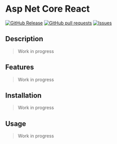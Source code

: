 # Asp Net Core React
[![GitHub Release](https://img.shields.io/github/release/zjayers/asp.net.core.react.svg?style=flat)](https://github.com/zjayers/asp.net.core.react/releases)
[![GitHub pull requests](https://img.shields.io/github/issues-pr/zjayers/asp.net.core.react.svg?style=flat)](https://github.com/zjayers/asp.net.core.react/pulls)
[![Issues](https://img.shields.io/github/issues-raw/zjayers/asp.net.core.react.svg?maxAge=25000)](https://github.com/zjayers/asp.net.core.react/issues)

## Description

> Work in progress

## Features

> Work in progress

## Installation

> Work in progress

## Usage

> Work in progress
